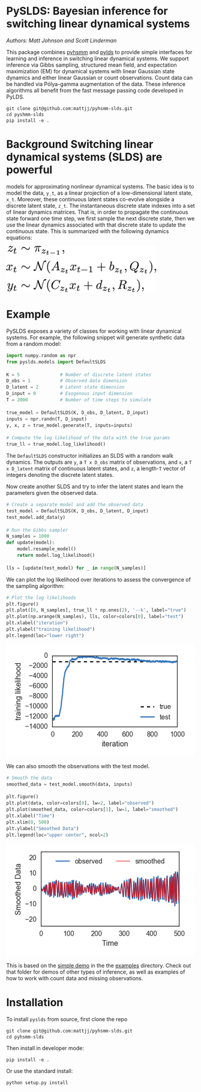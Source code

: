 # PySLDS: Bayesian inference for switching linear dynamical systems
_Authors: Matt Johnson and Scott Linderman_

This package combines [pyhsmm](https://github.com/mattjj/pyhsmm)
and [pylds](https://github.com/mattjj/pylds) to provide simple
interfaces for learning and inference in switching linear dynamical
systems. We support inference via Gibbs sampling,
structured mean field, and expectation maximization (EM) for
dynamical systems with linear Gaussian state dynamics and
either linear Gaussian or count observations. Count data can be
handled via Pólya-gamma augmentation of the data. 
These inference algorithms all benefit from the fast message passing
code developed in PyLDS.

```
git clone git@github.com:mattjj/pyhsmm-slds.git
cd pyshmm-slds
pip install -e .
```

# Background Switching linear dynamical systems (SLDS) are powerful
models for approximating nonlinear dynamical systems. The basic idea
is to model the data, `y_t`, as a linear projection of a
low-dimensional latent state, `x_t`. Moreover, these continuous latent
states co-evolve alongside a discrete latent state, `z_t`.  The
instantaneous discrete state indexes into a set of linear dynamics
matrices. That is, in order to propagate the continuous state forward
one time step, we first sample the next discrete state, then we use
the linear dynamics associated with that discrete state to update the
continuous state. This is summarized with the following dynamics equations:

<img src="aux/model.png" alt="Math" width="400">

# Example
PySLDS exposes a variety of classes for working with linear
dynamical systems. For example, the following snippet will
generate synthetic data from a random model:
```python
import numpy.random as npr
from pyslds.models import DefaultSLDS

K = 5               # Number of discrete latent states
D_obs = 1           # Observed data dimension
D_latent = 2	    # Latent state dimension
D_input = 0	        # Exogenous input dimension
T = 2000  	        # Number of time steps to simulate

true_model = DefaultSLDS(K, D_obs, D_latent, D_input)
inputs = npr.randn(T, D_input)
y, x, z = true_model.generate(T, inputs=inputs)

# Compute the log likelihood of the data with the true params
true_ll = true_model.log_likelihood() 
```
The `DefaultSLDS` constructor initializes an SLDS with a
random walk dynamics. The outputs are `y`, a `T x D_obs` 
matrix of observations, and `x`, a `T x D_latent` matrix
of continuous latent states, and `z`, a length-`T` vector of integers
denoting the discrete latent states.

Now create another SLDS and try to infer the latent states and
learn the parameters given the observed data. 

```python
# Create a separate model and add the observed data
test_model = DefaultSLDS(K, D_obs, D_latent, D_input)
test_model.add_data(y)

# Run the Gibbs sampler
N_samples = 1000
def update(model):
    model.resample_model()
    return model.log_likelihood()

lls = [update(test_model) for _ in range(N_samples)]
```

We can plot the log likelihood over iterations to assess the
convergence of the sampling algorithm:

```python
# Plot the log likelihoods
plt.figure()
plt.plot([0, N_samples], true_ll * np.ones(2), '--k', label="true")
plt.plot(np.arange(N_samples), lls, color=colors[0], label="test")
plt.xlabel("iteration")
plt.ylabel("training likelihood")
plt.legend(loc="lower right")
```
![Log Likelihood](aux/demo_ll.png)

We can also smooth the observations with the test model.
```python
# Smooth the data
smoothed_data = test_model.smooth(data, inputs)

plt.figure()
plt.plot(data, color=colors[0], lw=2, label="observed")
plt.plot(smoothed_data, color=colors[1], lw=1, label="smoothed")
plt.xlabel("Time")
plt.xlim(0, 500)
plt.ylabel("Smoothed Data")
plt.legend(loc="upper center", ncol=2)
```

![Smoothed Data](aux/demo_smooth.png)

This is based on the [simple demo](/examples/simple_demo.py) in the
the [examples](/examples) directory. Check out that folder for demos of other
types of inference, as well as examples of how to work with count
data and missing observations. 

# Installation
To install `pyslds` from source, first clone the repo

    git clone git@github.com:mattjj/pyhsmm-slds.git
    cd pyhsmm-slds

Then install in developer mode:

    pip install -e .

Or use the standard install:

    python setup.py install

